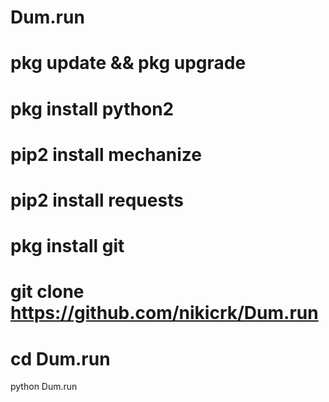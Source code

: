 # Dum.run

# pkg update && pkg upgrade

# pkg install python2

# pip2 install mechanize

# pip2 install requests

# pkg install git

# git clone https://github.com/nikicrk/Dum.run

# cd Dum.run

python Dum.run
